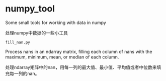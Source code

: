 # numpy_tool
Some small tools for working with data in numpy  

处理numpy中数据的一些小工具

	fill_nan.py

Process nans in an ndarray matrix, filling each column of nans with the maximum, minimum, mean, or median of each column.

处理ndarray矩阵中的nan，用每一列的最大值、最小值、平均值或者中位数来填充每一列的nan。
